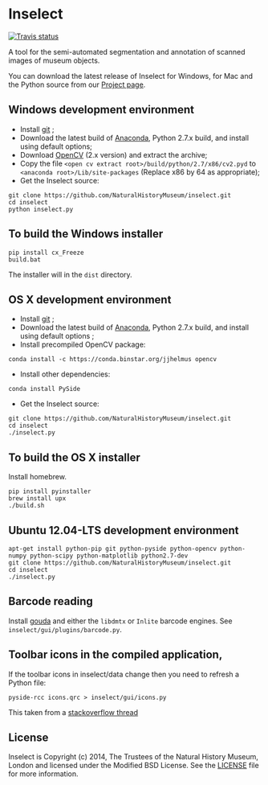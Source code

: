 # Inselect

[ ![Travis status](https://travis-ci.org/NaturalHistoryMuseum/inselect.svg?branch=master) ](https://travis-ci.org/NaturalHistoryMuseum/inselect)

A tool for the semi-automated segmentation and annotation of scanned images of museum objects.

You can download the latest release of Inselect for Windows, for Mac and the Python source from our [Project page](http://naturalhistorymuseum.github.io/inselect).

## Windows development environment

- Install [git](http://git-scm.com/download/win) ;
- Download the latest build of [Anaconda](https://store.continuum.io/cshop/anaconda/), Python 2.7.x build, and install using default options;
- Download [OpenCV](http://opencv.org/downloads.html) (2.x version) and extract the archive;
- Copy the file `<open cv extract root>/build/python/2.7/x86/cv2.pyd` to `<anaconda root>/Lib/site-packages` (Replace x86 by 64 as appropriate);
- Get the Inselect source:
```shell
git clone https://github.com/NaturalHistoryMuseum/inselect.git
cd inselect
python inselect.py
```

## To build the Windows installer

```shell
pip install cx_Freeze
build.bat
```

The installer will in the `dist` directory.

## OS X development environment

- Install [git](http://git-scm.com/download/mac) ;
- Download the latest build of [Anaconda](https://store.continuum.io/cshop/anaconda/), Python 2.7.x build, and install using default options ;
- Install precompiled OpenCV package:
```shell
conda install -c https://conda.binstar.org/jjhelmus opencv
```

- Install other dependencies:
```shell
conda install PySide
```

- Get the Inselect source:
```shell
git clone https://github.com/NaturalHistoryMuseum/inselect.git
cd inselect
./inselect.py
```

## To build the OS X installer

Install homebrew.

```shell
pip install pyinstaller
brew install upx
./build.sh
```

## Ubuntu 12.04-LTS development environment

```shell
apt-get install python-pip git python-pyside python-opencv python-numpy python-scipy python-matplotlib python2.7-dev
git clone https://github.com/NaturalHistoryMuseum/inselect.git
cd inselect
./inselect.py
```

## Barcode reading

Install [gouda](https://github.com/NaturalHistoryMuseum/gouda/) and either the
`libdmtx` or `Inlite` barcode engines. See `inselect/gui/plugins/barcode.py`.

## Toolbar icons in the compiled application,
If the toolbar icons in inselect/data change then you need to refresh a Python
file:
```shell
pyside-rcc icons.qrc > inselect/gui/icons.py
```
This taken from a [stackoverflow thread](http://stackoverflow.com/a/11547144)


## License

Inselect is Copyright (c) 2014, The Trustees of the Natural History Museum, London and licensed under the Modified BSD License. See the [LICENSE](https://github.com/NaturalHistoryMuseum/inselect/blob/master/LICENSE.md) file for more information.
